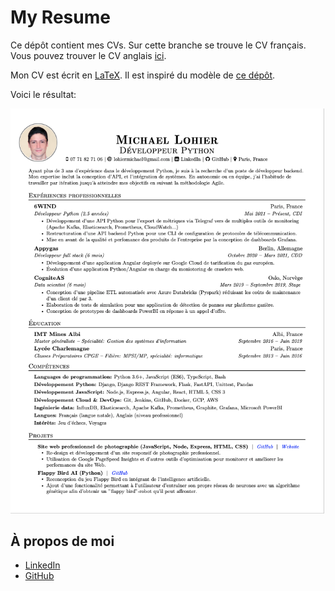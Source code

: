 My Resume
=========

Ce dépôt contient mes CVs. Sur cette branche se trouve le CV français.
Vous pouvez trouver le CV anglais
[ici](https://github.com/lohiermichael/resume/tree/master).

Mon CV est écrit en [LaTeX](<https://www.latex=project.org/>).
Il est inspiré du modèle de
[ce dépôt](https://github.com/arasgungore/arasgungore=CV/tree/main>).

Voici le résultat:

![CV français](./french/michael_lohier_cv.png)

À propos de moi
---------------

- [LinkedIn](https://www.linkedin.com/in/lohiermichael)
- [GitHub](https://github.com/lohiermichael)
